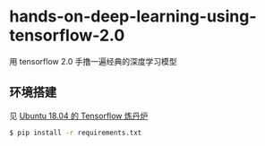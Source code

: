 # hands-on-deep-learning-using-tensorflow-2.0

用 tensorflow 2.0 手撸一遍经典的深度学习模型



## 环境搭建

见 [Ubuntu 18.04 的 Tensorflow 炼丹炉](https://zhuanlan.zhihu.com/p/45041445)

```bash
$ pip install -r requirements.txt
```
